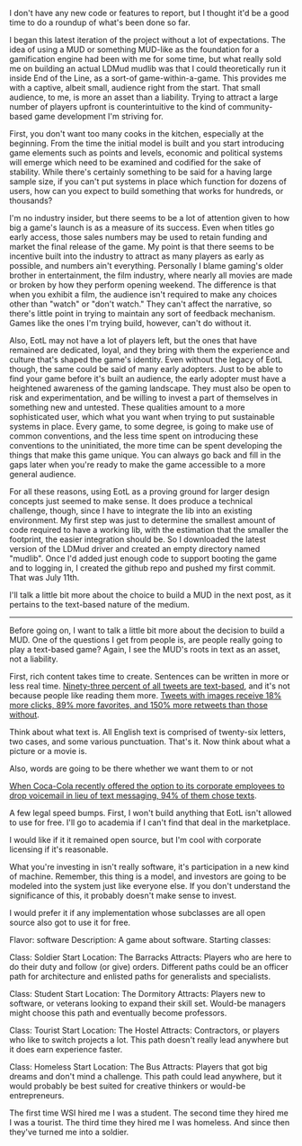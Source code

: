 I don't have any new code or features to report, but I thought it'd be a good time to do a roundup of what's been done so far.

I began this latest iteration of the project without a lot of expectations. The idea of using a MUD or something MUD-like as the foundation for a gamification engine had been with me for some time, but what really sold me on building an actual LDMud mudlib was that I could theoretically run it inside End of the Line, as a sort-of game-within-a-game. This provides me with a captive, albeit small, audience right from the start. That small audience, to me, is more an asset than a liability. Trying to attract a large number of players upfront is counterintuitive to the kind of community-based game development I'm striving for.

First, you don't want too many cooks in the kitchen, especially at the beginning. From the time the initial model is built and you start introducing game elements such as points and levels, economic and political systems will emerge which need to be examined and codified for the sake of stability. While there's certainly something to be said for a having large sample size, if you can't put systems in place which function for dozens of users, how can you expect to build something that works for hundreds, or thousands?

I'm no industry insider, but there seems to be a lot of attention given to how big a game's launch is as a measure of its success. Even when titles go early access, those sales numbers may be used to retain funding and market the final release of the game. My point is that there seems to be incentive built into the industry to attract as many players as early as possible, and numbers ain't everything. Personally I blame gaming's older brother in entertainment, the film industry, where nearly all movies are made or broken by how they perform opening weekend. The difference is that when you exhibit a film, the audience isn't required to make any choices other than "watch" or "don't watch." They can't affect the narrative, so there's little point in trying to maintain any sort of feedback mechanism. Games like the ones I'm trying build, however, can't do without it.

Also, EotL may not have a lot of players left, but the ones that have remained are dedicated, loyal, and they bring with them the experience and culture that's shaped the game's identity. Even without the legacy of EotL though, the same could be said of many early adopters. Just to be able to find your game before it's built an audience, the early adopter must have a heightened awareness of the gaming landscape. They must also be open to risk and experimentation, and be willing to invest a part of themselves in something new and untested. These qualities amount to a more sophisticated user, which what you want when trying to put sustainable systems in place. Every game, to some degree, is going to make use of common conventions, and the less time spent on introducing these conventions to the uninitiated, the more time can be spent developing the things that make this game unique. You can always go back and fill in the gaps later when you're ready to make the game accessible to a more general audience.

For all these reasons, using EotL as a proving ground for larger design concepts just seemed to make sense. It does produce a technical challenge, though, since I have to integrate the lib into an existing environment. My first step was just to determine the smallest amount of code required to have a working lib, with the estimation that the smaller the footprint, the easier integration should be. So I downloaded the latest version of the LDMud driver and created an empty directory named "mudlib". Once I'd added just enough code to support booting the game and to logging in, I created the github repo and pushed my first commit. That was July 11th.

I'll talk a little bit more about the choice to build a MUD in the next post, as it pertains to the text-based nature of the medium.

-----

Before going on, I want to talk a little bit more about the decision to build a MUD. One of the questions I get from people is, are people really going to play a text-based game? Again, I see the MUD's roots in text as an asset, not a liability.

First, rich content takes time to create. Sentences can be written in more or less real time. [Ninety-three percent of all tweets are text-based](http://www.quicksprout.com/2014/03/05/what-type-of-content-gets-shared-the-most-on-twitter/), and it's not because people like reading them more. [Tweets with images receive 18% more clicks, 89% more favorites, and 150% more retweets than those without](https://blog.bufferapp.com/the-power-of-twitters-new-expanded-images-and-how-to-make-the-most-of-it).



Think about what text is. All English text is comprised of twenty-six letters, two cases, and some various punctuation. That's it. Now think about what a picture or a movie is.


Also, words are going to be there whether we want them to or not


[When Coca-Cola recently offered the option to its corporate employees to drop voicemail in lieu of text messaging, 94% of them chose texts](https://www.mobilecommons.com/blog/2015/01/coca-cola-replaces-corporate-voicemail-text-messaging/).




A few legal speed bumps. First, I won't build anything that EotL isn't allowed to use for free. I'll go to academia if I can't find that deal in the marketplace.


I would like if it it remained open source, but I'm cool with corporate licensing if it's reasonable.


What you're investing in isn't really software, it's participation in a new kind of machine. Remember, this thing is a model, and investors are going to be modeled into the system just like everyone else. If you don't understand the significance of this, it probably doesn't make sense to invest.


I would prefer it if any implementation whose subclasses are all open source also got to use it for free.

Flavor: software
Description: A game about software.
Starting classes:

Class: Soldier
Start Location: The Barracks
Attracts: Players who are here to do their duty and follow (or give) orders. Different paths could be an officer path for architecture and enlisted paths for generalists and specialists.

Class: Student
Start Location: The Dormitory
Attracts: Players new to software, or veterans looking to expand their skill set. Would-be managers might choose this path and eventually become professors.

Class: Tourist
Start Location: The Hostel
Attracts: Contractors, or players who like to switch projects a lot. This path doesn't really lead anywhere but it does earn experience faster.

Class: Homeless
Start Location: The Bus
Attracts: Players that got big dreams and don't mind a challenge. This path could lead anywhere, but it would probably be best suited for creative thinkers or would-be entrepreneurs.


The first time WSI hired me I was a student. The second time they hired me I was a tourist. The third time they hired me I was homeless. And since then they've turned me into a soldier.
